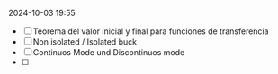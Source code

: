 2024-10-03 19:55

- [ ] Teorema del valor inicial y final para funciones de transferencia
- [ ] Non isolated  / Isolated buck
- [ ] Continuos Mode und Discontinuos mode
- [ ] 





